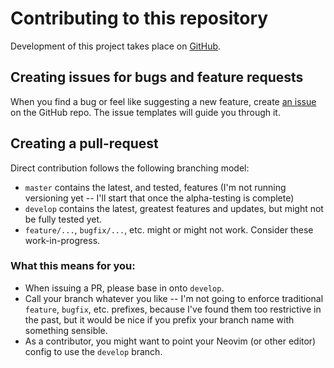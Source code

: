 # Contributing to this repository

Development of this project takes place on [GitHub].

## Creating issues for bugs and feature requests

When you find a bug or feel like suggesting a new feature, create
[an issue][issues] on the GitHub repo.  The issue templates will
guide you through it.

## Creating a pull-request

Direct contribution follows the following branching model:

- `master` contains the latest, and tested, features (I'm not running
  versioning yet -- I'll start that once the alpha-testing is complete)
- `develop` contains the latest, greatest features and updates, but might not
  be fully tested yet.
- `feature/...`, `bugfix/...`, etc. might or might not work.  Consider these
  work-in-progress.

### What this means for you:

- When issuing a PR, please base in onto `develop`.
- Call your branch whatever you like -- I'm not going to enforce traditional
  `feature`, `bugfix`, etc. prefixes, because I've found them too restrictive
  in the past, but it would be nice if you prefix your branch name with
  something sensible.
- As a contributor, you might want to point your Neovim (or other editor)
  config to use the `develop` branch.

[GitHub]: https://github.com/jpt13653903/tree-sitter-vhdl
[issues]: https://github.com/jpt13653903/tree-sitter-vhdl/issues
